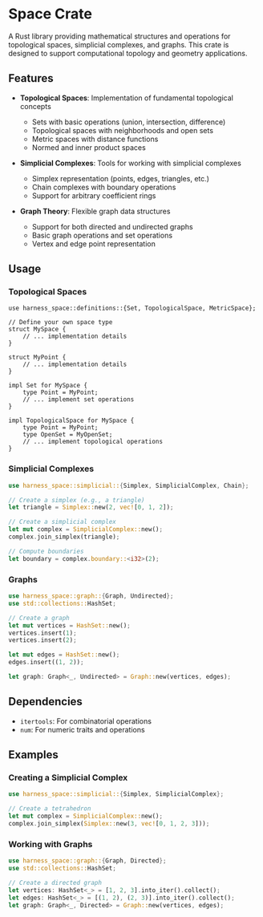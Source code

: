 # Space Crate

A Rust library providing mathematical structures and operations for topological spaces, simplicial complexes, and graphs. This crate is designed to support computational topology and geometry applications.

## Features

- **Topological Spaces**: Implementation of fundamental topological concepts
  - Sets with basic operations (union, intersection, difference)
  - Topological spaces with neighborhoods and open sets
  - Metric spaces with distance functions
  - Normed and inner product spaces

- **Simplicial Complexes**: Tools for working with simplicial complexes
  - Simplex representation (points, edges, triangles, etc.)
  - Chain complexes with boundary operations
  - Support for arbitrary coefficient rings

- **Graph Theory**: Flexible graph data structures
  - Support for both directed and undirected graphs
  - Basic graph operations and set operations
  - Vertex and edge point representation

## Usage

### Topological Spaces

```rust, ignore
use harness_space::definitions::{Set, TopologicalSpace, MetricSpace};

// Define your own space type
struct MySpace {
    // ... implementation details
}

struct MyPoint {
    // ... implementation details
}

impl Set for MySpace {
    type Point = MyPoint;
    // ... implement set operations
}

impl TopologicalSpace for MySpace {
    type Point = MyPoint;
    type OpenSet = MyOpenSet;
    // ... implement topological operations
}
```

### Simplicial Complexes

```rust
use harness_space::simplicial::{Simplex, SimplicialComplex, Chain};

// Create a simplex (e.g., a triangle)
let triangle = Simplex::new(2, vec![0, 1, 2]);

// Create a simplicial complex
let mut complex = SimplicialComplex::new();
complex.join_simplex(triangle);

// Compute boundaries
let boundary = complex.boundary::<i32>(2);
```

### Graphs

```rust
use harness_space::graph::{Graph, Undirected};
use std::collections::HashSet;

// Create a graph
let mut vertices = HashSet::new();
vertices.insert(1);
vertices.insert(2);

let mut edges = HashSet::new();
edges.insert((1, 2));

let graph: Graph<_, Undirected> = Graph::new(vertices, edges);
```

## Dependencies

- `itertools`: For combinatorial operations
- `num`: For numeric traits and operations

## Examples

### Creating a Simplicial Complex

```rust
use harness_space::simplicial::{Simplex, SimplicialComplex};

// Create a tetrahedron
let mut complex = SimplicialComplex::new();
complex.join_simplex(Simplex::new(3, vec![0, 1, 2, 3]));
```

### Working with Graphs

```rust
use harness_space::graph::{Graph, Directed};
use std::collections::HashSet;

// Create a directed graph
let vertices: HashSet<_> = [1, 2, 3].into_iter().collect();
let edges: HashSet<_> = [(1, 2), (2, 3)].into_iter().collect();
let graph: Graph<_, Directed> = Graph::new(vertices, edges);
```


